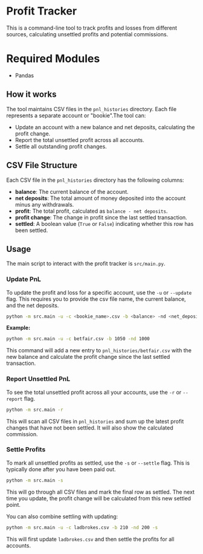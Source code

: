 # Profit Tracker

This is a command-line tool to track profits and losses from different sources, calculating unsettled profits and potential commissions.

# Required Modules
- Pandas


## How it works

The tool maintains CSV files in the `pnl_histories` directory. Each file represents a separate account or "bookie".The tool can:
- Update an account with a new balance and net deposits, calculating the profit change.
- Report the total unsettled profit across all accounts.
- Settle all outstanding profit changes.

## CSV File Structure

Each CSV file in the `pnl_histories` directory has the following columns:

- **balance**: The current balance of the account.
- **net deposits**: The total amount of money deposited into the account minus any withdrawals.
- **profit**: The total profit, calculated as `balance - net deposits`.
- **profit change**: The change in profit since the last settled transaction.
- **settled**: A boolean value (`True` or `False`) indicating whether this row has been settled.

## Usage

The main script to interact with the profit tracker is `src/main.py`.

### Update PnL

To update the profit and loss for a specific account, use the `-u` or `--update` flag. This requires you to provide the csv file name, the current balance, and the net deposits.

```bash
python -m src.main -u -c <bookie_name>.csv -b <balance> -nd <net_deposits>
```

**Example:**
```bash
python -m src.main -u -c betfair.csv -b 1050 -nd 1000
```
This command will add a new entry to `pnl_histories/betfair.csv` with the new balance and calculate the profit change since the last settled transaction.

### Report Unsettled PnL

To see the total unsettled profit across all your accounts, use the `-r` or `--report` flag.

```bash
python -m src.main -r
```
This will scan all CSV files in `pnl_histories` and sum up the latest profit changes that have not been settled. It will also show the calculated commission.

### Settle Profits

To mark all unsettled profits as settled, use the `-s` or `--settle` flag. This is typically done after you have been paid out.

```bash
python -m src.main -s
```
This will go through all CSV files and mark the final row as settled. The next time you update, the profit change will be calculated from this new settled point.

You can also combine settling with updating:
```bash
python -m src.main -u -c ladbrokes.csv -b 210 -nd 200 -s
```
This will first update `ladbrokes.csv` and then settle the profits for all accounts.
